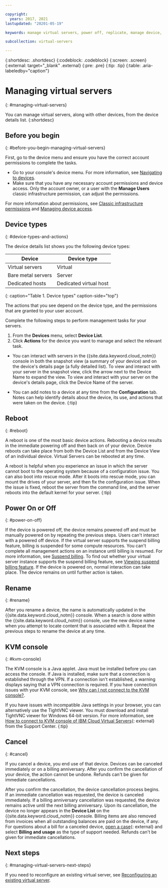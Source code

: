 ```yaml
---

copyright:
  years: 2017, 2021
lastupdated: "20201-05-19"

keywords: manage virtual servers, power off, replicate, manage device, reload os, delete server, manage server

subcollection: virtual-servers

---
```


{:shortdesc: .shortdesc}
{:codeblock: .codeblock}
{:screen: .screen}
{:external: target="_blank" .external}
{:pre: .pre}
{:tip: .tip}
{:table: .aria-labeledby="caption"}


# Managing virtual servers
{: #managing-virtual-servers}

You can manage virtual servers, along with other devices, from the device details list.
{:shortdesc}


## Before you begin
{: #before-you-begin-managing-virtual-servers}

First, go to the device menu and ensure you have the correct account permissions to complete the tasks.

* Go to your console's device menu. For more information, see [Navigating to devices](/docs/virtual-servers?topic=virtual-servers-navigating-devices).
* Make sure that you have any necessary account permissions and device access. Only the account owner, or a user with the **Manage Users** classic infrastructure permission, can adjust the permissions.

For more information about permissions, see [Classic infrastructure permissions](/docs/account?topic=account-infrapermission) and [Managing device access](/docs/virtual-servers?topic=virtual-servers-managing-device-access).

## Device types
{: #device-types-and-actions}

The device details list shows you the following device types:

| Device  | Device type  |
| ------  | ------------ |
| Virtual servers | Virtual |
| Bare metal servers | Server |
| Dedicated hosts | Dedicated virtual host |
{: caption="Table 1. Device types" caption-side="top"}

The actions that you see depend on the device type, and the permissions that are granted to your user account.

Complete the following steps to perform management tasks for your servers.

1. From the **Devices** menu, select **Device List**.
2. Click **Actions** for the device you want to manage and select the relevant task.

* You can interact with servers in the {{site.data.keyword.cloud_notm}} console in both the snapshot view (a summary of your device) and on the device's details page (a fully detailed list). To view and interact with your server in the snapshot view, click the arrow next to the Device Name to expand the view. To view and interact with your server on the device's details page, click the Device Name of the server.

* You can add notes to a device at any time from the **Configuration** tab. Notes can help identify details about the device, its use, and actions that were taken on the device.
 {:tip}

## Reboot
{: #reboot}

A reboot is one of the most basic device actions. Rebooting a device results in the immediate powering off and then back on of your device. Device reboots can take place from both the Device List and from the Device View of an individual device. Virtual Servers can be rebooted at any time.

A reboot is helpful when you experience an issue in which the server cannot boot to the operating system because of a configuration issue.  You can also boot into rescue mode. After it boots into rescue mode, you can mount the drives of your server, and then fix the configuration issue. When the issue is fixed, reboot the server from the command line, and the server reboots into the default kernel for your server.
{:tip}

## Power On or Off
{: #power-on-off}

If the device is powered off, the device remains powered off and must be manually powered on by repeating the previous steps. Users can't interact with a powered off device. If the virtual server supports the suspend billing feature, billing is suspended for some compute resources. You can't complete all management actions on an instance until billing is resumed. For more information, see [Suspend billing](/docs/virtual-servers?topic=virtual-servers-requirements). To find out whether your virtual server instance supports the suspend billing feature, see [Viewing suspend billing feature](/docs/virtual-servers?topic=virtual-servers-viewing-suspend-billing-feature#viewing-suspend-billing-feature). If the device is powered on, normal interaction can take place. The device remains on until further action is taken.

## Rename
{: #rename}

After you rename a device, the name is automatically updated in the {{site.data.keyword.cloud_notm}} console. When a search is done within the {{site.data.keyword.cloud_notm}} console, use the new device name when you attempt to locate content that is associated with it. Repeat the previous steps to rename the device at any time.

## KVM console
{: #kvm-console}

The KVM console is a Java applet. Java must be installed before you can access the console. If Java is installed, make sure that a connection is established through the VPN. If a connection isn't established, a warning displays saying that a VPN connection is required. If you have connection issues with your KVM console, see [Why can I not connect to the KVM console?](/docs/virtual-servers?topic=virtual-servers-faqs-servers-general-#why-can-i-not-connect-to-the-kvm-console-).

If you have issues with incompatible Java settings in your browser, you can alternatively use the TightVNC viewer. You must download and install TightVNC viewer for Windows 64-bit version. For more information, see [How to connect to KVM console of IBM Cloud Virtual Servers](https://www.ibm.com/support/pages/how-connect-kvm-console-ibm-cloud-virtual-servers){: external} from the Support Center.
{:tip}

## Cancel
{: #cancel}

If you cancel a device, you end use of that device. Devices can be canceled immediately or on a billing anniversary. After you confirm the cancellation of your device, the action cannot be undone. Refunds can't be given for immediate cancellations.

After you confirm the cancellation, the device cancellation process begins. If an immediate cancellation was requested, the device is canceled immediately. If a billing anniversary cancellation was requested, the device remains active until the next billing anniversary. Upon its cancellation, the device no longer appears in the **Device List** on the {{site.data.keyword.cloud_notm}} console. Billing items are also removed from invoices when all outstanding balances are paid on the device, if any. For questions about a bill for a canceled device, [open a case](https://cloud.ibm.com/unifiedsupport/cases/add){: external} and select **Billing and usage** as the type of support needed. Refunds can't be given for immediate cancellations.

## Next steps
{: #managing-virtual-servers-next-steps}

If you need to reconfigure an existing virtual server, see [Reconfiguring an existing virtual server](/docs/virtual-servers?topic=virtual-servers-reconfiguring-virtual-servers#reconfiguring-virtual-servers).

